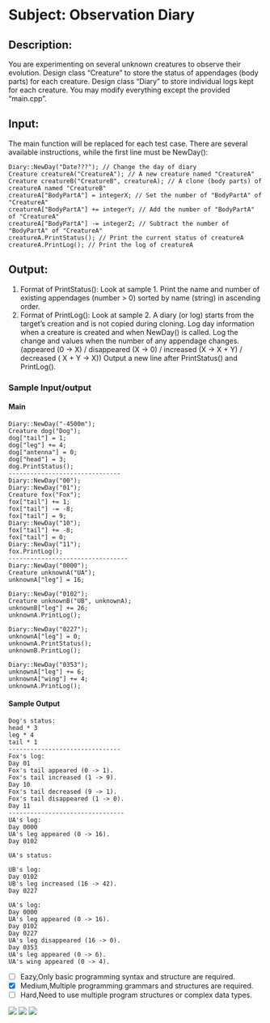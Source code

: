 # Subject: Observation Diary
## Description:
You are experimenting on several unknown creatures to observe their evolution.
Design class “Creature” to store the status of appendages (body parts) for
each creature.
Design class “Diary” to store individual logs kept for each creature.
You may modify everything except the provided “main.cpp”.

## Input:
The main function will be replaced for each test case.
There are several available instructions, while the first line must be NewDay():
```
Diary::NewDay("Date???"); // Change the day of diary
Creature creatureA("CreatureA"); // A new creature named "CreatureA"
Creature creatureB("CreatureB", creatureA); // A clone (body parts) of creatureA named "CreatureB"
creatureA["BodyPartA"] = integerX; // Set the number of "BodyPartA" of "CreatureA"
creatureA["BodyPartA"] += integerY; // Add the number of "BodyPartA" of "CreatureA"
creatureA["BodyPartA"] -= integerZ; // Subtract the number of "BodyPartA" of "CreatureA"
creatureA.PrintStatus(); // Print the current status of creatureA
creatureA.PrintLog(); // Print the log of creatureA
```
## Output:
1.	Format of PrintStatus(): Look at sample 1.
Print the name and number of existing appendages (number > 0) sorted by name (string) in ascending order.
2.	Format of PrintLog(): Look at sample 2.
A diary (or log) starts from the target’s creation and is not copied during cloning.
Log day information when a creature is created and when NewDay() is called.
Log the change and values when the number of any appendage changes.
(appeared (0 -> X) / disappeared (X -> 0) / increased (X -> X + Y) / decreased ( X + Y -> X))
Output a new line after PrintStatus() and PrintLog().

### Sample Input/output	
#### Main 
```
Diary::NewDay("-4500m");
Creature dog("Dog");
dog["tail"] = 1;
dog["leg"] += 4;
dog["antenna"] = 0;
dog["head"] = 3;
dog.PrintStatus();
-------------------------------
Diary::NewDay("00");
Diary::NewDay("01");
Creature fox("Fox");
fox["tail"] += 1;
fox["tail"] -= -8;
fox["tail"] = 9;
Diary::NewDay("10");
fox["tail"] += -8;
fox["tail"] = 0;
Diary::NewDay("11");
fox.PrintLog();
---------------------------------
Diary::NewDay("0000");
Creature unknownA("UA");
unknownA["leg"] = 16;

Diary::NewDay("0102");
Creature unknownB("UB", unknownA);
unknownB["leg"] += 26;
unknownA.PrintLog();

Diary::NewDay("0227");
unknownA["leg"] = 0;
unknownA.PrintStatus();
unknownB.PrintLog();

Diary::NewDay("0353");
unknownA["leg"] += 6;
unknownA["wing"] += 4;
unknownA.PrintLog();
```

#### Sample Output 
```
Dog's status:
head * 3
leg * 4
tail * 1
-------------------------------
Fox's log:
Day 01
Fox's tail appeared (0 -> 1).
Fox's tail increased (1 -> 9).
Day 10
Fox's tail decreased (9 -> 1).
Fox's tail disappeared (1 -> 0).
Day 11
--------------------------------
UA's log:
Day 0000
UA's leg appeared (0 -> 16).
Day 0102

UA's status:

UB's log:
Day 0102
UB's leg increased (16 -> 42).
Day 0227

UA's log:
Day 0000
UA's leg appeared (0 -> 16).
Day 0102
Day 0227
UA's leg disappeared (16 -> 0).
Day 0353
UA's leg appeared (0 -> 6).
UA's wing appeared (0 -> 4).
```

- [ ]  Eazy,Only basic programming syntax and structure are required.
- [x]  Medium,Multiple programming grammars and structures are required.
- [ ] Hard,Need to use multiple program structures or complex data types.

![](https://i.imgur.com/2LUC6J5.png)
![](https://i.imgur.com/PWzv1iJ.png)
![](https://i.imgur.com/qzpGjVj.png)